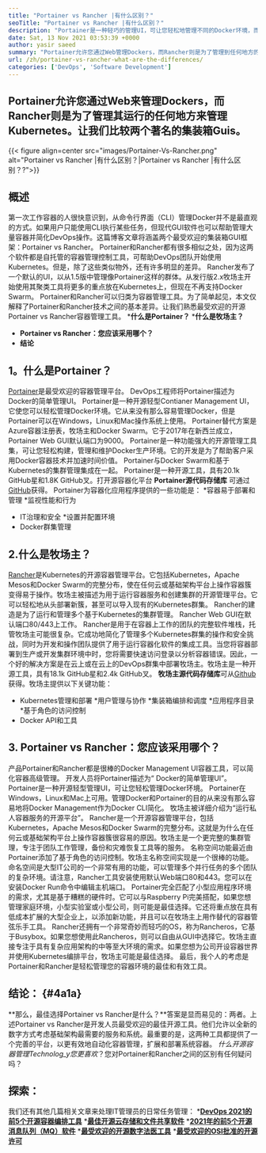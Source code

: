 ```yaml
---
title: "Portainer vs Rancher |有什么区别？" 
seoTitle: "Portainer vs Rancher |有什么区别？" 
description: "Portainer是一种轻巧的管理UI，可让您轻松地管理不同的Docker环境，而Rancher则是在运行到各地的Kubernetes来管理Kubernetes的同时。" 
date: Sat, 13 Nov 2021 03:53:39 +0000
author: yasir saeed
summary: "Portainer允许您通过Web管理Dockers，而Rancher则是为了管理到任何地方的Kubernetes。让我们比较两个著名的集装箱Guis。" 
url: /zh/portainer-vs-rancher-what-are-the-differences/
categories: ['DevOps', 'Software Development']
---
```


## Portainer允许您通过Web来管理Dockers，而Rancher则是为了管理其运行的任何地方来管理Kubernetes。让我们比较两个著名的集装箱Guis。

{{< figure align=center src="images/Portainer-Vs-Rancher.png" alt="Portainer vs Rancher |有什么区别？|Portainer vs Rancher |有什么区别？?">}}


## 概述
第一次工作容器的人很快意识到，从命令行界面（CLI）管理Docker并不是最直观的方式。如果用户只能使用CLI执行某些任务，但现代GUI软件也可以帮助管理大量容器并简化DevOps操作。这篇博客文章将涵盖两个最受欢迎的集装箱GUI框架：Portainer vs Rancher。
Portainer和Rancher都有很多相似之处，因为这两个软件都是自托管的容器管理控制工具，可帮助DevOps团队开始使用Kubernetes。但是，除了这些类似物外，还有许多明显的差异。 Rancher发布了一个默认的UI，以从1.5版中管理像Portainer这样的群体。从发行版2.x牧场主开始使用其聚类工具将更多的重点放在Kubernetes上，但现在不再支持Docker Swarm。
Portainer和Rancher可以归类为容器管理工具。为了简单起见，本文仅解释了Portainer和Rancher技术之间的基本差异。让我们熟悉最受欢迎的开源Portainer vs Rancher容器管理工具。
  ***什么是Portainer？**
  ***什么是牧场主？**
  * **Portainer vs Rancher：您应该采用哪个？** 
  * **结论**

##  **1。什么是Portainer？** 
[Portainer][1]是最受欢迎的容器管理平台。 DevOps工程师将Portainer描述为Docker的简单管理UI。 Portainer是一种开源轻型Contianer Management UI，它使您可以轻松管理Docker环境。它从来没有那么容易管理Docker，但是Portainer可以在Windows，Linux和Mac操作系统上使用。 Portainer替代方案是Azure容器注册表，牧场主和Docker Swarm。它于2017年在新西兰成立，Portainer Web GUI默认端口为9000。
Portainer是一种功能强大的开源管理工具集，可让您轻松构建，管理和维护Docker生产环境。它的开发是为了帮助客户采用Docker容器技术并加速时间价值。 Portainer与Docker Swarm和基于Kubernetes的集群管理集成在一起。 Portainer是一种开源工具，具有20.1k GitHub星和1.8K GitHub叉。打开源容器化平台 **Portainer源代码存储库** 可通过[GitHub][2]获得。 Portainer为容器化应用程序提供的一些功能是：
  *容器易于部署和管理
  *监视性能和行为
  * IT治理和安全
  *设置并配置环境
  * Docker群集管理

## 2.什么是牧场主？
[Rancher][3]是Kubernetes的开源容器管理平台。它包括Kubernetes，Apache Mesos和Docker Swarm的完整分布，使在任何云或基础架构平台上操作容器簇变得易于操作。牧场主被描述为用于运行容器服务和创建集群的开源管理平台。它可以轻松地从头部署新簇，甚至可以导入现有的Kubernetes群集。 Rancher的建造是为了运行和管理多个基于Kubernetes的集群管理。 Rancher Web GUI在默认端口80/443上工作。
Rancher是用于在容器上工作的团队的完整软件堆栈，托管牧场主可能很复杂。它成功地简化了管理多个Kubernetes群集的操作和安全挑战，同时为开发和操作团队提供了用于运行容器化软件的集成工具。当您将容器部署到生产或开发集群环境中时，您将需要快速访问登录以分析容器错误。因此，一个好的解决方案是在云上或在云上的DevOps群集中部署牧场主。牧场主是一种开源工具，具有18.1k GitHub星和2.4k GitHub叉。 **牧场主源代码存储库**可从[Github][4]获得。牧场主提供以下关键功能：
  * Kubernetes管理和部署
  *用户管理与协作
  *集装箱编排和调度
  *应用程序目录
  *基于角色的访问控制
  * Docker API和工具

## 3. Portainer vs Rancher：您应该采用哪个？
产品Portainer和Rancher都是很棒的Docker Management UI容器工具，可以简化容器高级管理。
开发人员将Portainer描述为“ Docker的简单管理UI”。 Portainer是一种开源轻型管理UI，可让您轻松管理Docker环境。 Portainer在Windows，Linux和Mac上可用。管理Docker和Portainer的目的从来没有那么容易地将Docker Management作为Docker CLI简化。
牧场主被详细介绍为“运行私人容器服务的开源平台”。 Rancher是一个开源容器管理平台，包括Kubernetes，Apache Mesos和Docker Swarm的完整分布。这就是为什么在任何云或基础架构平台上操作容器簇很容易的原因。牧场主是一个更完整的集群管理，专注于团队工作管理，备份和灾难恢复工具等的服务。
名称空间功能最近由Portainer添加了基于角色的访问控制。牧场主名称空间实现是一个很棒的功能。命名空间是大型IT公司的一个非常有用的功能，可以管理多个并行任务的多个团队的复杂环境。请注意，Rancher工具安装使用默认Web端口80和443。您可以在安装Docker Run命令中编辑主机端口。
Portainer完全匹配了小型应用程序环境的需求，尤其是基于糟糕的硬件时。它可以与Raspberry Pi完美搭配，如果您想管理家庭环境，小型实验室或小型公司，则可能是最佳选择。它还将重点放在具有低成本扩展的大型企业上，以添加新功能，并且可以在牧场主上用作替代的容器管弦乐手工具。 Rancher还拥有一个非常奇妙而轻巧的OS，称为Rancheros，它基于Busybox。如果您想使用此Rancheros，则可以自由从GUI中选择它。牧场主直接专注于具有复杂应用架构的中等至大环境的需求。如果您想为公司开设容器世界并使用Kubernetes编排平台，牧场主可能是最佳选择。
最后，我个人的考虑是Portainer和Rancher是轻松管理您的容器环境的最佳和有效工具。

## 结论： {#4a1a}
**那么，最佳选择Portainer vs Rancher是什么？**答案是显而易见的：两者。上述Portainer vs Rancher是开发人员最受欢迎的最佳开源工具。他们允许以全新的数字方式考虑基础架构最需要的服务和系统。最重要的是，这两种工具都提供了一个完善的平台，以更有效地自动化容器管理，扩展和部署系统容器。
_什么开源容器管理Technolog_y您更喜欢_？您对Portainer和Rancher之间的区别有任何疑问吗？

## 探索：
我们还有其他几篇相关文章来处理IT管理员的日常任务管理：
  ***[DevOps 2021的前5个开源容器编排工具][6]** 
  ***[最佳开源云存储和文件共享软件][7]** 
  ***[2021年的前5个开源消息队列（MQ）软件][8]** 
  ***[最受欢迎的开源数字法医工具][9]** 
  ***[最受欢迎的OSI批准的开源许可][10]** 

  
[1]: https://www.portainer.io/
[2]: https://github.com/portainer/portainer
[3]: https://rancher.com/
[4]: https://github.com/rancher/rancher
[5]: mailto:yasir.saeed@aspose.com
[6]: https://blog.containerize.com/devops/top-5-open-source-container-orchestration-tools-for-devops-in-2021/
[7]: https://products.containerize.com/backup-and-sync/
[8]: https://blog.containerize.com/message-queue-software/top-5-open-source-message-queue-software-in-2021/
[9]: https://blog.containerize.com/digital-forensic-tools/top-5-open-source-digital-forensic-tools-in-2021/
[10]: https://blog.containerize.com/licenses-standards/top-5-most-popular-osi-approved-open-source-licenses-of-2021/
